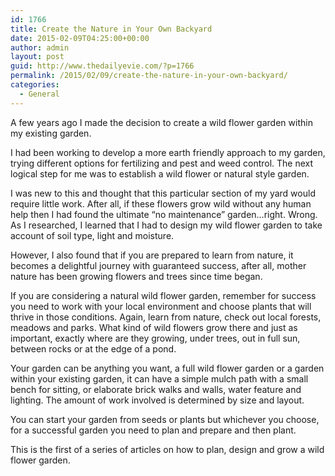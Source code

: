 ```yaml
---
id: 1766
title: Create the Nature in Your Own Backyard
date: 2015-02-09T04:25:00+00:00
author: admin
layout: post
guid: http://www.thedailyevie.com/?p=1766
permalink: /2015/02/09/create-the-nature-in-your-own-backyard/
categories:
  - General
---
```

A few years ago I made the decision to create a wild flower garden within my existing garden. 

I had been working to develop a more earth friendly approach to my garden, trying different options for fertilizing and pest and weed control. The next logical step for me was to establish a wild flower or natural style garden.

I was new to this and thought that this particular section of my yard would require little work. After all, if these flowers grow wild without any human help then I had found the ultimate &#8220;no maintenance&#8221; garden&#8230;right. Wrong. As I researched, I learned that I had to design my wild flower garden to take account of soil type, light and moisture.

However, I also found that if you are prepared to learn from nature, it becomes a delightful journey with guaranteed success, after all, mother nature has been growing flowers and trees since time began.

If you are considering a natural wild flower garden, remember for success you need to work with your local environment and choose plants that will thrive in those conditions. Again, learn from nature, check out local forests, meadows and parks. What kind of wild flowers grow there and just as important, exactly where are they growing, under trees, out in full sun, between rocks or at the edge of a pond.

Your garden can be anything you want, a full wild flower garden or a garden within your existing garden, it can have a simple mulch path with a small bench for sitting, or elaborate brick walks and walls, water feature and lighting. The amount of work involved is determined by size and layout. 

You can start your garden from seeds or plants but whichever you choose, for a successful garden you need to plan and prepare and then plant. 

This is the first of a series of articles on how to plan, design and grow a wild flower garden.